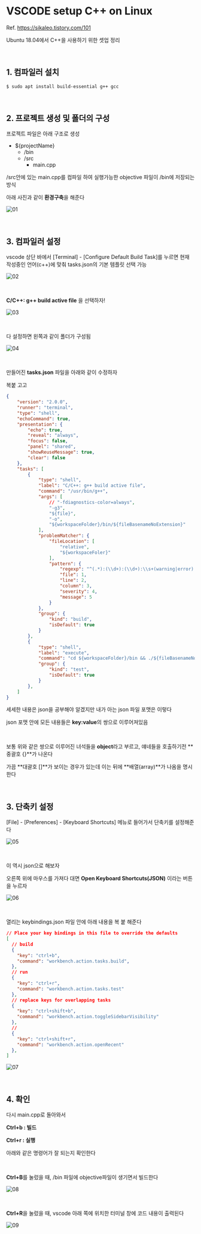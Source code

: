 # VSCODE setup C++ on Linux

Ref. https://sikaleo.tistory.com/101

Ubuntu 18.04에서 C++을 사용하기 위한 셋업 정리

<br/>

## 1. 컴파일러 설치

~~~bash
$ sudo apt install build-essential g++ gcc
~~~

<br/>

## 2. 프로젝트 생성 및 폴더의 구성

프로젝트 파일은 아래 구조로 생성

* ${projectName}
  * /bin
  * /src
    * main.cpp

/src안에 있는 main.cpp를 컴파일 하여 실행가능한 objective 파일이 /bin에 저장되는 방식

아래 사진과 같이 **환경구축**을 해준다

![01](/assets/img/blog/ubuntu/2022-01-19/01.png)

<br/>

## 3. 컴파일러 설정

vscode 상단 바에서 [Terminal] - [Configure Default Build Task]를 누르면 현재 작성중인 언어(c++)에 맞춰 tasks.json의 기본 템플릿 선택 가능

![02](/assets/img/blog/ubuntu/2022-01-19/02.png)

<br/>

**C/C++: g++ build active file** 을 선택하자!

![03](/assets/img/blog/ubuntu/2022-01-19/03.png)

<br/>

다 설정하면 왼쪽과 같이 폴더가 구성됨

![04](/assets/img/blog/ubuntu/2022-01-19/04.png)

<br/>

만들어진 **tasks.json** 파일을 아래와 같이 수정하자

복붙 고고

~~~json
{
	"version": "2.0.0",
	"runner": "terminal",
	"type": "shell",
	"echoCommand": true,
	"presentation": {
		"echo": true,
		"reveal": "always",
		"focus": false,
		"panel": "shared",
		"showReuseMessage": true,
		"clear": false
	},
	"tasks": [
		{
			"type": "shell",
			"label": "C/C++: g++ build active file",
			"command": "/usr/bin/g++",
			"args": [
				// "-fdiagnostics-color=always",
				"-g3",
				"${file}",
				"-o",
				"${workspaceFolder}/bin/${fileBasenameNoExtension}"
			],
			"problemMatcher": {
				"fileLocation": [
					"relative",
					"${workspaceFoler}"
				],
				"pattern": {
					"regexp": "^(.*):(\\d+):(\\d+):\\s+(warning|error):\\s+(.*)$",
					"file": 1,
					"line": 2,
					"column": 3,
					"severity": 4,
					"message": 5
				}
			},
			"group": {
				"kind": "build",
				"isDefault": true
			}
		},
		{
			"type": "shell",
			"label": "execute",
			"command": "cd ${workspaceFolder}/bin && ./${fileBasenameNoExtension}",
			"group": {
				"kind": "test",
				"isDefault": true
			}
		},
	]
}
~~~

세세한 내용은 json을 공부해야 알겠지만 내가 아는 json 파일 포맷은 이렇다

json 포맷 안에 모든 내용들은 **key:value**의 쌍으로 이루어져있음

<br/>

보통 위와 같은 쌍으로 이루어진 녀석들을 **object**라고 부르고, 얘네들을 호출하기전 **중괄호 {}**가 나온다

가끔 **대괄호 []**가 보이는 경우가 있는데 이는 뒤에 **배열(array)**가 나옴을 명시한다

<br/>

## 3. 단축키 설정

[File] - [Preferences] - [Keyboard Shortcuts] 메뉴로 들어가서 단축키를 설정해준다

![05](/assets/img/blog/ubuntu/2022-01-19/05.png)

<br/>

이 역시 json으로 해보자

오른쪽 위에 마우스를 가져다 대면 **Open Keyboard Shortcuts(JSON)** 이라는 버튼을 누르자

![06](/assets/img/blog/ubuntu/2022-01-19/06.png)

<br/>

열리는 keybindings.json 파일 안에 아래 내용을 복 붙 해준다

~~~json
// Place your key bindings in this file to override the defaults
[
  // build
  {
    "key": "ctrl+b",
    "command": "workbench.action.tasks.build",
  },
  // run
  {
    "key": "ctrl+r",
    "command": "workbench.action.tasks.test"
  },
  // replace keys for overlapping tasks
  {
    "key": "ctrl+shift+b",
    "command": "workbench.action.toggleSidebarVisibility"
  },
  //
  {
    "key": "ctrl+shift+r",
    "command": "workbench.action.openRecent"
  },
]
~~~

![07](/assets/img/blog/ubuntu/2022-01-19/07.png)

<br/>

## 4. 확인

다시 main.cpp로 돌아와서

**Ctrl+b : 빌드**

**Ctrl+r : 실행**

아래와 같은 명령어가 잘 되는지 확인한다

<br/>

**Ctrl+B**를 눌렀을 때, /bin 파일에 objective파일이 생기면서 빌드한다

![08](/assets/img/blog/ubuntu/2022-01-19/08.png)

<br/>

**Ctrl+R**을 눌렀을 때, vscode 아래 쪽에 위치한 터미널 창에 코드 내용이 출력된다

![09](/assets/img/blog/ubuntu/2022-01-19/09.png)